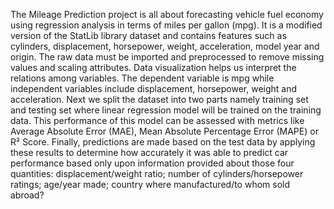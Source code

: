 The Mileage Prediction project is all about forecasting vehicle fuel economy using regression analysis in terms of miles per gallon (mpg). It is a modified version of the StatLib library dataset and contains features such as cylinders, displacement, horsepower, weight, acceleration, model year and origin. The raw data must be imported and preprocessed to remove missing values and scaling attributes. Data visualization helps us interpret the relations among variables. The dependent variable is mpg while independent variables include displacement, horsepower, weight and acceleration. Next we split the dataset into two parts namely training set and testing set where linear regression model will be trained on the training data. This performance of this model can be assessed with metrics like Average Absolute Error (MAE), Mean Absolute Percentage Error (MAPE) or R² Score. Finally, predictions are made based on the test data by applying these results to determine how accurately it was able to predict car performance based only upon information provided about those four quantities: displacement/weight ratio; number of cylinders/horsepower ratings; age/year made; country where manufactured/to whom sold abroad?
